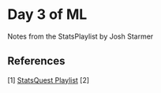 # Day 3 of ML 

Notes from the StatsPlaylist by Josh Starmer















**References**
------------
[1] [StatsQuest Playlist](https://www.youtube.com/playlist?list=PLblh5JKOoLUK0FLuzwntyYI10UQFUhsY9)
[2] 
